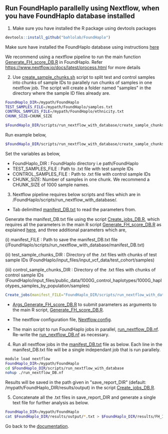 ## Run FoundHaplo parallelly using Nextflow, when you have FoundHaplo database installed

1. Make sure you have installed the R package using devtools packages

```R
devtools::install_github("bahlolab/FoundHaplo")
```
Make sure have installed the FoundHaplo database using instructions [here](https://github.com/bahlolab/FoundHaplo/blob/main/Documentation/Prepare%20database%20with%20known%20disease%20haplotypes.md)

We recommend using a nextflow pipeline to run the main function [Generate_FH_score_DB.R](https://github.com/bahlolab/FoundHaplo/blob/main/R/Generate_FH_score_DB.R) in FoundHaplo. Refer https://www.nextflow.io/docs/latest/process.html for more details

2. Use [create_sample_chunks.sh](https://github.com/bahlolab/FoundHaplo/blob/main/scripts/run_nextflow_with_database/create_sample_chunks.sh) script to split test and control samples into chunks of sample IDs to parallely run chunks of samples in one nextflow job. The script will create a folder named "samples" in the directory where the sample ID files already are. 

```bash
FoundHaplo_DIR=/mypath/FoundHaplo
TEST_SAMPLES_FILE=/mypath/FoundHaplo/samples.txt
CONTROL_SAMPLES_FILE=/mypath/FoundHaplo/ethnicity.txt
CHUNK_SIZE=CHUNK_SIZE

$FoundHaplo_DIR/scripts/run_nextflow_with_database/create_sample_chunks.sh $FoundHaplo_DIR $TEST_SAMPLES_FILE $CONTROL_SAMPLES_FILE $CHUNK_SIZE
```
Run example below,

```bash
$FoundHaplo_DIR/scripts/run_nextflow_with_database/create_sample_chunks.sh $FoundHaplo_DIR $FoundHaplo_DIR/input_files/input_vcf_data/test_cohort/samples.txt $FoundHaplo_DIR/input_files/public_data/1000G_control_haplotypes/1000G_haplotypes_samples_by_population/EUR.txt 100
```

Set the variables as below,

* FoundHaplo_DIR : FoundHaplo directory i.e path/FoundHaplo
* TEST_SAMPLES_FILE : Path to .txt file with test sample IDs 
* CONTROL_SAMPLES_FILE :  Path to .txt file with control sample IDs 
* CHUNK_SIZE: Number of samples in one chunk. We recommend a CHUNK_SIZE of 1000 sample names.

3. Nextflow pipeline requires below scripts and files which are in /FoundHaplo/scripts/run_nextflow_with_database/.

* Tab delimitted [manifest_DB.txt](https://github.com/bahlolab/FoundHaplo/blob/main/scripts/run_nextflow_with_database/manifest_DB.txt) to read the parameters from.

Generate the manifest_DB.txt file using the script [Create_jobs_DB.R](https://github.com/bahlolab/FoundHaplo/blob/main/scripts/run_nextflow_with_database/Create_jobs_DB.R), which requires all the parameters in the main R script [Generate_FH_score_DB.R](https://github.com/bahlolab/FoundHaplo/blob/main/R/Generate_FH_score_DB.R) as explained [here](https://github.com/bahlolab/FoundHaplo/blob/main/Documentation/Parameters%20in%20the%20Generate_FH_score_DB.md), and three additional parameters which are,

(i) manifest_FILE : Path to save the manifest_DB.txt file (/FoundHaplo/scripts/run_nextflow_with_database/manifest_DB.txt)

(ii) test_sample_chunks_DIR : Directory of the .txt files with chunks of test sample IDs (FoundHaplo/input_files/input_vcf_data/test_cohort/samples)

(iii) control_sample_chunks_DIR : Directory of the .txt files with chunks of control sample IDs (FoundHaplo/input_files/public_data/1000G_control_haplotypes/1000G_haplotypes_samples_by_population/samples)

```R
Create_jobs(manifest_FILE="FoundHaplo_DIR/scripts/run_nextflow_with_database/manifest_DB.txt",test_sample_chunks_DIR="FoundHaplo_DIR/input_files/input_vcf_data/test_cohort/samples",control_sample_chunks_DIR="FoundHaplo_DIR/input_files/public_data/1000G_control_haplotypes/1000G_haplotypes_samples_by_population/samples",DCV="FAME1.chr8.119379052",minor_allele_cutoff=0,imputation_quality_score_cutoff_test=0,frequency_type="EUR",FoundHaplo_DIR="FoundHaplo_DIR/input_files/public_data/genetic_map_HapMapII_GRCh37",disease_files_DIR="FoundHaplo_DIR/input_files/input_vcf_data/disease_haplotypes",test_file="FoundHaplo_DIR/input_files/input_vcf_data/test_cohort/imputed_phased_FAME1_test_cohort.snp.0.98.sample.0.98.chr8.vcf.gz.imputed.trimmed.vcf.gz",test_name="example_test",controls_file_DIR="FoundHaplo_DIR/input_files/public_data/1000G_control_haplotypes/1000G_haplotypes_by_variant/EUR",save_report_DIR="FoundHaplo_DIR/results/output",TEMP_DIR="FoundHaplo_DIR/temp")
```

* [Args_Generate_FH_score_DB.R](https://github.com/bahlolab/FoundHaplo/blob/main/scripts/run_nextflow_with_database/Args_Generate_FH_score_DB.R) to submit parameters as arguments to the main R script, [Generate_FH_score_DB.R](https://github.com/bahlolab/FoundHaplo/blob/main/R/Generate_FH_score_DB.R). 

* The nextflow configuration file, [Nextflow.config](https://github.com/bahlolab/FoundHaplo/blob/main/scripts/run_nextflow_with_database/nextflow.config).
* The main script to run FoundHaplo jobs in parallel, [run_nextflow_DB.nf](https://github.com/bahlolab/FoundHaplo/blob/main/scripts/run_nextflow_with_database/run_nextflow_DB.nf). Re-write the [run_nextflow_DB.nf](https://github.com/bahlolab/FoundHaplo/blob/main/scripts/run_nextflow_with_database/run_nextflow_DB.nf) as necessary.

4. Run all nextflow jobs in the [manifest_DB.txt](https://github.com/bahlolab/FoundHaplo/blob/main/scripts/run_nextflow_with_database/manifest_DB.txt) file as below. Each line in the manifest_DB.txt file will be a single independant job that is run parallely.
```bash
module load nextflow
FoundHaplo_DIR=/mypath/FoundHaplo
cd $FoundHaplo_DIR/scripts/run_nextflow_with_database
nohup ./run_nextflow_DB.nf
```

Results will be saved in the path given in "save_report_DIR" (default: /mypath/FoundHaplo_DIR/results/output) in the script [Create_jobs_DB.R](https://github.com/bahlolab/FoundHaplo/blob/main/scripts/run_nextflow_with_database/Create_jobs_DB.R).

5. Concatenate all the .txt files in save_report_DIR and generate a single text file for further analysis as below.

```bash
FoundHaplo_DIR=/mypath/FoundHaplo
cat $FoundHaplo_DIR/results/output/*.txt > $FoundHaplo_DIR/results/FH_IBD_scores/results.txt 
```

Go back to the [documentation](https://github.com/bahlolab/FoundHaplo/blob/main/Documentation/Guide%20to%20run%20FoundHaplo.md).

